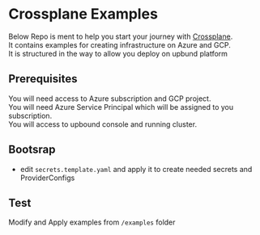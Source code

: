 # Crossplane Examples

Below Repo is ment to help you start your journey with [Crossplane](https://www.crossplane.io/).<br>
It contains examples for creating infrastructure on Azure and GCP. <br>
It is structured in the way to allow you deploy on upbund platform


## Prerequisites

You will need access to Azure subscription and GCP project. <br>
You will need Azure Service Principal which will be assigned to you subscription. <br>
You will access to upbound console and running cluster.

## Bootsrap

- edit `secrets.template.yaml` and apply it to create needed secrets and ProviderConfigs

## Test

Modify and  Apply examples from `/examples` folder


